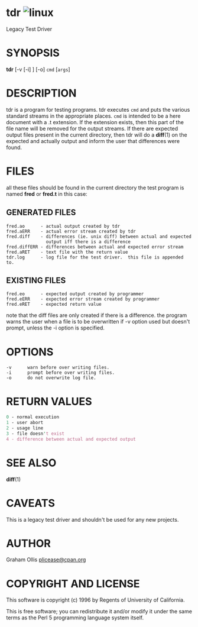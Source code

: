 # tdr ![linux](https://github.com/plicease/App-tdr/workflows/linux/badge.svg)

Legacy Test Driver

# SYNOPSIS

**tdr** \[-v  \[-i\] \] \[-o\] `cmd` \[`args`\]

# DESCRIPTION

tdr is a program for testing programs.  tdr executes `cmd` and puts the
various standard streams in the appropriate places.  `cmd` is intended to
be a here document with a .t extension.  If the extension exists, then
this part of the file name will be removed for the output streams.  If
there are expected output files present in the current directory, then tdr
will do a **diff**(1) on the expected and actually output and inform the
user that differences were found. 

# FILES

all these files should be found in the current directory the test program
is named **fred** or **fred.t** in this case: 

## GENERATED FILES

```
fred.ao      - actual output created by tdr
fred.aERR    - actual error stream created by tdr
fred.diff    - differences (ie. unix diff) between actual and expected
               output iff there is a difference
fred.diffERR - differences between actual and expected error stream
fred.aRET    - text file with the return value
tdr.log      - log file for the test driver.  this file is appended to.
```

## EXISTING FILES

```
fred.eo      - expected output created by programmer
fred.eERR    - expected error stream created by programmer
fred.eRET    - expected return value
```

note that the diff files are only created if there is a difference.  the
program warns the user when a file is to be overwritten if -v option used
but doesn't prompt, unless the -i option is specified.  

# OPTIONS

```
-v      warn before over writing files.
-i      prompt before over writing files.
-o      do not overwrite log file.
```

# RETURN VALUES 

```perl
0 - normal execution 
1 - user abort 
2 - usage line 
3 - file doesn't exist
4 - difference between actual and expected output
```

# SEE ALSO

**diff**(1)

# CAVEATS

This is a legacy test driver and shouldn't be used for any new projects.

# AUTHOR

Graham Ollis <plicease@cpan.org>

# COPYRIGHT AND LICENSE

This software is copyright (c) 1996 by Regents of University of California.

This is free software; you can redistribute it and/or modify it under
the same terms as the Perl 5 programming language system itself.
